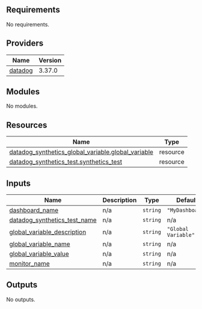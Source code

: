 ## Requirements

No requirements.

## Providers

| Name | Version |
|------|---------|
| <a name="provider_datadog"></a> [datadog](#provider\_datadog) | 3.37.0 |

## Modules

No modules.

## Resources

| Name | Type |
|------|------|
| [datadog_synthetics_global_variable.global_variable](https://registry.terraform.io/providers/DataDog/datadog/latest/docs/resources/synthetics_global_variable) | resource |
| [datadog_synthetics_test.synthetics_test](https://registry.terraform.io/providers/DataDog/datadog/latest/docs/resources/synthetics_test) | resource |

## Inputs

| Name | Description | Type | Default | Required |
|------|-------------|------|---------|:--------:|
| <a name="input_dashboard_name"></a> [dashboard\_name](#input\_dashboard\_name) | n/a | `string` | `"MyDashboard"` | no |
| <a name="input_datadog_synthetics_test_name"></a> [datadog\_synthetics\_test\_name](#input\_datadog\_synthetics\_test\_name) | n/a | `string` | n/a | yes |
| <a name="input_global_variable_description"></a> [global\_variable\_description](#input\_global\_variable\_description) | n/a | `string` | `"Global Variable"` | no |
| <a name="input_global_variable_name"></a> [global\_variable\_name](#input\_global\_variable\_name) | n/a | `string` | n/a | yes |
| <a name="input_global_variable_value"></a> [global\_variable\_value](#input\_global\_variable\_value) | n/a | `string` | n/a | yes |
| <a name="input_monitor_name"></a> [monitor\_name](#input\_monitor\_name) | n/a | `string` | n/a | yes |

## Outputs

No outputs.
